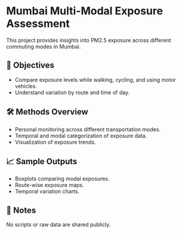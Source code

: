 # Mumbai Multi-Modal Exposure Assessment

This project provides insights into PM2.5 exposure across different commuting modes in Mumbai.

## 🎯 Objectives

- Compare exposure levels while walking, cycling, and using motor vehicles.
- Understand variation by route and time of day.

## 🛠 Methods Overview

- Personal monitoring across different transportation modes.
- Temporal and modal categorization of exposure data.
- Visualization of exposure trends.

## 📈 Sample Outputs

- Boxplots comparing modal exposures.
- Route-wise exposure maps.
- Temporal variation charts.

## 📝 Notes

No scripts or raw data are shared publicly.
